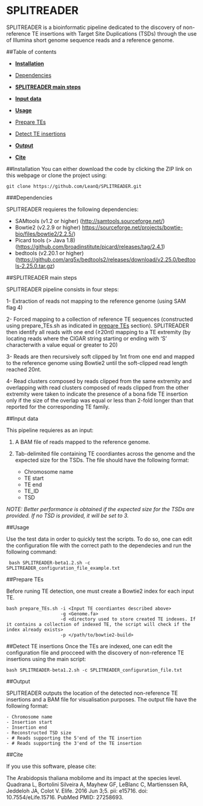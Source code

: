 # SPLITREADER

SPLITREADER is a bioinformatic pipeline dedicated to the discovery of non-reference TE insertions with Target Site Duplications (TSDs) through the use of Illumina short genome sequence reads and a reference genome.

##Table of contents
- [**Installation**](#installation)
 - [Dependencies](#Dependencies)
- [**SPLITREADER main steps**](#steps)
- [**Input data**](#inputs)

- [**Usage**](#usage)
 - [Prepare TEs](#prepare-tes)
 - [Detect TE insertions](#detect-te-insertions)
- [**Output**](#Output)
- [**Cite**](#cite)



##Installation
You can either download the code by clicking the ZIP link on this webpage or clone the project using:

	git clone https://github.com/LeanQ/SPLITREADER.git

###Dependencies

SPLITREADER requieres the following dependencies:

* SAMtools (v1.2 or higher) (http://samtools.sourceforge.net/)
* Bowtie2 (v2.2.9 or higher) https://sourceforge.net/projects/bowtie-bio/files/bowtie2/2.2.5/)
* Picard tools (> Java 1.8) (https://github.com/broadinstitute/picard/releases/tag/2.4.1)
* bedtools (v2.20.1 or higher) (https://github.com/arq5x/bedtools2/releases/download/v2.25.0/bedtools-2.25.0.tar.gz)

##SPLITREADER main steps

SPLITREADER pipeline consists in four steps: 

1- Extraction of reads not mapping to the reference genome (using SAM flag 4) 

2- Forced mapping to a collection of reference TE sequences (constructed using prepare_TEs.sh as indicated in [prepare TEs](#prepare-tes) section). SPLITREADER then identify all reads with one end (≥20nt) mapping to a TE extremity (by locating reads where the CIGAR string starting or ending with ‘S’ characterwith a value equal or greater to 20)

3- Reads are then recursively soft clipped by 1nt from one end and mapped to the reference genome using Bowtie2 until the soft-clipped read length reached 20nt.

4- Read clusters composed by reads clipped from the same extremity and overlapping with read clusters composed of reads clipped from the other extremity were taken to indicate the presence of a bona fide TE insertion only if the size of the overlap was equal or less than 2-fold longer than that reported for the corresponding TE family.

##Input data

This pipeline requieres as an input:

1. A BAM file of reads mapped to the reference genome. 
2. Tab-delimited file containing TE coordiantes across the genome and the expected size for the TSDs. The file should have the following format: 

	- Chromosome name
	- TE start
	- TE end
	- TE_ID
	- TSD

*NOTE: Better performance is obtained if the expected size for the TSDs are provided. If no TSD is provided, it will be set to 3.*

##Usage

Use the test data in order to quickly test the scripts. To do so, one can edit the configuration file with the correct path to the dependecies and run the following command:

	 bash SPLITREADER-beta1.2.sh -c SPLITREADER_configuration_file_example.txt

##Prepare TEs

Before runing TE detection, one must create a Bowtie2 index for each input TE. 

    bash prepare_TEs.sh -i <Input TE coordiantes described above> 
						-g <Genome.fa> 
						-d <directory used to store created TE indexes. If it contains a collection of indexed TE, the script will check if the index already exists> 
						-p </path/to/bowtie2-build> 

##Detect TE insertions
Once the TEs are indexed, one can edit the configuration file and procceed with the discovery of non-reference TE insertions using the main script: 

	bash SPLITREADER-beta1.2.sh -c SPLITREADER_configuration_file.txt

##Output

SPLITREADER outputs the location of the detected non-reference TE insertions and a BAM file for visualisation purposes. The output file have the following format: 

	- Chromosome name
	- Insertion start
	- Insertion end
	- Reconstructed TSD size
	- # Reads supporting the 5'end of the TE insertion 
	- # Reads supporting the 3'end of the TE insertion 

##Cite

If you use this software, please cite:

The Arabidopsis thaliana mobilome and its impact at the species level. Quadrana L, Bortolini Silveira A, Mayhew GF, LeBlanc C, Martienssen RA, Jeddeloh JA, Colot V. 
Elife. 2016 Jun 3;5. pii: e15716. doi: 10.7554/eLife.15716. PubMed PMID: 27258693.





